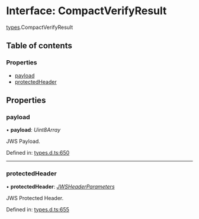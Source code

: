# Interface: CompactVerifyResult

[types](../modules/types.md).CompactVerifyResult

## Table of contents

### Properties

- [payload](types.compactverifyresult.md#payload)
- [protectedHeader](types.compactverifyresult.md#protectedheader)

## Properties

### payload

• **payload**: *Uint8Array*

JWS Payload.

Defined in: [types.d.ts:650](https://github.com/panva/jose/blob/main/src/types.d.ts#L650)

___

### protectedHeader

• **protectedHeader**: [*JWSHeaderParameters*](types.jwsheaderparameters.md)

JWS Protected Header.

Defined in: [types.d.ts:655](https://github.com/panva/jose/blob/main/src/types.d.ts#L655)
